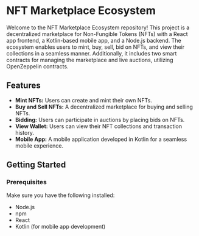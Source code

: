 # NFT Marketplace Ecosystem

Welcome to the NFT Marketplace Ecosystem repository! This project is a decentralized marketplace for Non-Fungible Tokens (NFTs) with a React app frontend, a Kotlin-based mobile app, and a Node.js backend. The ecosystem enables users to mint, buy, sell, bid on NFTs, and view their collections in a seamless manner. Additionally, it includes two smart contracts for managing the marketplace and live auctions, utilizing OpenZeppelin contracts.

## Features

- **Mint NFTs:** Users can create and mint their own NFTs.
- **Buy and Sell NFTs:** A decentralized marketplace for buying and selling NFTs.
- **Bidding:** Users can participate in auctions by placing bids on NFTs.
- **View Wallet:** Users can view their NFT collections and transaction history.
- **Mobile App:** A mobile application developed in Kotlin for a seamless mobile experience.

## Getting Started

### Prerequisites

Make sure you have the following installed:

- Node.js
- npm
- React
- Kotlin (for mobile app development)

